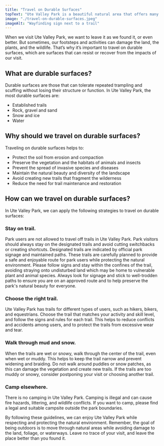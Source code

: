 ```yaml
---
title: "Travel on Durable Surfaces"
topText: "Ute Valley Park is a beautiful natural area that offers many opportunities for outdoor recreation, such as hiking, biking, and wildlife viewing. However, it is also a fragile ecosystem that needs our care and respect."
image: "./travel-on-durable-surfaces.jpeg"
imageAlt: "Wayfinding sign next to a trail"
---
```


When we visit Ute Valley Park, we want to leave it as we found it, or even better. But sometimes, our footsteps and activities can damage the land, the plants, and the wildlife. That’s why it’s important to travel on durable surfaces, which are surfaces that can resist or recover from the impacts of our visit.

## What are durable surfaces?

Durable surfaces are those that can tolerate repeated trampling and scuffing without losing their structure or function. In Ute Valley Park, the most durable surfaces are:

- Established trails
- Rock, gravel and sand
- Snow and ice
- Water

## Why should we travel on durable surfaces?

Traveling on durable surfaces helps to:

- Protect the soil from erosion and compaction
- Preserve the vegetation and the habitats of animals and insects
- Prevent the spread of invasive species and diseases
- Maintain the natural beauty and diversity of the landscape
- Avoid creating new trails that fragment the wilderness
- Reduce the need for trail maintenance and restoration

## How can we travel on durable surfaces?

In Ute Valley Park, we can apply the following strategies to travel on durable surfaces:

### Stay on trail.
  
  Park users are not allowed to travel off trails in Ute Valley Park. Park visitors should always stay on the designated trails and avoid cutting switchbacks or creating shortcuts. Designated trails are indicated by official park signage and maintained paths. These trails are carefully planned to provide a safe and enjoyable route for park users while protecting the natural environment. Please follow signs and stay within the confines of the trail, avoiding straying onto undisturbed land which may be home to vulnerable plant and animal species. Always look for signage and stick to well-trodden paths to ensure you are on an approved route and to help preserve the park's natural beauty for everyone.

### Choose the right trail.
  
  Ute Valley Park has trails for different types of users, such as hikers, bikers, and equestrians. Choose the trail that matches your activity and skill level, and follow the signs and rules for each trail. This helps to reduce conflicts and accidents among users, and to protect the trails from excessive wear and tear.

### Walk through mud and snow.
  
  When the trails are wet or snowy, walk through the center of the trail, even when wet or muddy. This helps to keep the trail narrow and prevent widening and braiding. Do not walk around puddles or snow patches, as this can damage the vegetation and create new trails. If the trails are too muddy or snowy, consider postponing your visit or choosing another trail.

### Camp elsewhere.
  
  There is no camping in Ute Valley Park. Camping is illegal and can cause fire hazards, littering, and wildlife conflicts. If you want to camp, please find a legal and suitable campsite outside the park boundaries.

By following these guidelines, we can enjoy Ute Valley Park while respecting and protecting the natural environment. Remember, the goal of being outdoors is to move through natural areas while avoiding damage to the land, foliage, or waterways. Leave no trace of your visit, and leave the place better than you found it.